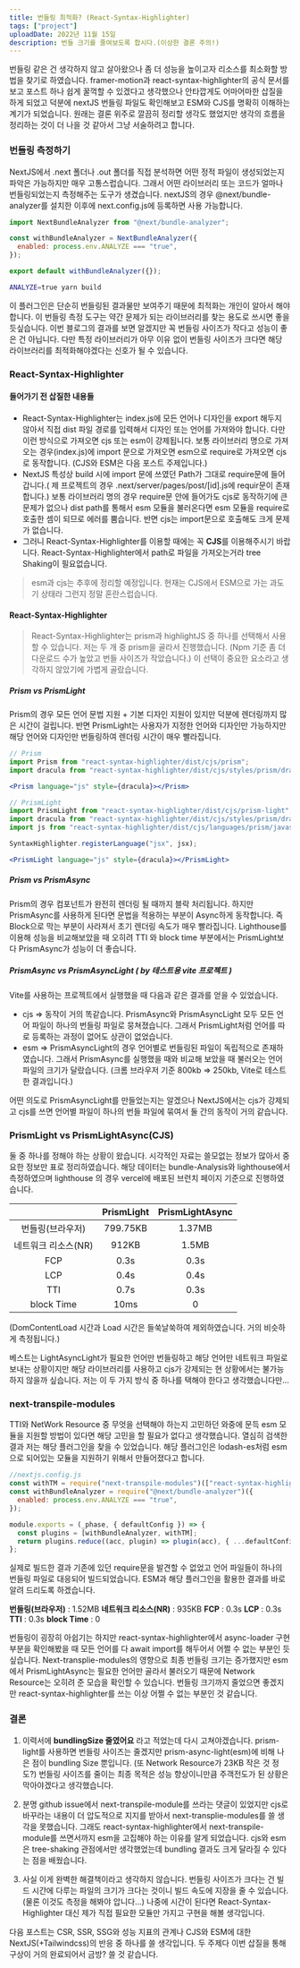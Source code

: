 ```yaml
---
title: 번들링 최적화? (React-Syntax-Highlighter)
tags: ["project"]
uploadDate: 2022년 11월 15일
description: 번들 크기를 줄여보도록 합시다.(이상한 결론 주의!)
---
```


번들링 같은 건 생각하지 않고 살아왔으나 좀 더 성능을 높이고자 리소스를 최소화할 방법을 찾기로 하였습니다. framer-motion과 react-syntax-highlighter의 공식 문서를 보고 포스트 하나 쉽게 꿀꺽할 수 있겠다고 생각했으나 안타깝게도 어마어마한 삽질을 하게 되었고 덕분에 nextJS 번들링 파일도 확인해보고 ESM와 CJS를 명확히 이해하는 계기가 되었습니다. 원래는 결론 위주로 깔끔히 정리할 생각도 했었지만 생각의 흐름을 정리하는 것이 더 나을 것 같아서 그냥 서술하려고 합니다.


### 번들링 측정하기

NextJS에서 .next 폴더나 .out 폴더를 직접 분석하면 어떤 정적 파일이 생성되었는지 파악은 가능하지만 매우 고통스럽습니다. 그래서 어떤 라이브러리 또는 코드가 얼마나 번들링되었는지 측정해주는 도구가 생겼습니다. nextJS의 경우 @next/bundle-analyzer를 설치한 이후에 next.config.js에 등록하면 사용 가능합니다.

```js
import NextBundleAnalyzer from "@next/bundle-analyzer";

const withBundleAnalyzer = NextBundleAnalyzer({
  enabled: process.env.ANALYZE === "true",
});

export default withBundleAnalyzer({});
```

```bash
ANALYZE=true yarn build
```

이 플러그인은 단순히 번들링된 결과물만 보여주기 때문에 최적화는 개인이 알아서 해야 합니다. 이 번들링 측정 도구는 약간 문제가 되는 라이브러리를 찾는 용도로 쓰시면 좋을 듯싶습니다. 이번 블로그의 결과를 보면 알겠지만 꼭 번들링 사이즈가 작다고 성능이 좋은 건 아닙니다. 다만 특정 라이브러리가 아무 이유 없이 번들링 사이즈가 크다면 해당 라이브러리를 최적화해야겠다는 신호가 될 수 있습니다.



### React-Syntax-Highlighter

#### 들어가기 전 삽질한 내용들

* React-Syntax-Highlighter는 index.js에 모든 언어나 디자인을 export 해두지 않아서 직접 dist 파일 경로를 입력해서 디자인 또는 언어를 가져와야 합니다. 다만 이런 방식으로 가져오면 cjs 또는 esm이 강제됩니다. 보통 라이브러리 명으로 가져오는 경우(index.js)에 import 문으로 가져오면 esm으로 require로 가져오면 cjs로 동작합니다. (CJS와 ESM은 다음 포스트 주제입니다.)
* NextJS 특성상 build 시에 import 문에 쓰였던 Path가 그대로 require문에 들어갑니다.( 제 프로젝트의 경우 .next/server/pages/post/[id].js에 requir문이 존재합니다.) 보통 라이브러리 명의 경우 require문 안에 들어가도 cjs로 동작하기에 큰 문제가 없으나 dist path를 통해서 esm 모듈을 불러온다면 esm 모듈을 require로 호출한 셈이 되므로 에러를 뿜습니다. 반면 cjs는 import문으로 호출해도 크게 문제가 없습니다.
* 그러니 React-Syntax-Highlighter를 이용할 때에는 꼭 **CJS**를 이용해주시기 바랍니다. React-Syntax-Highlighter에서 path로 파일을 가져오는거라 tree Shaking이 필요없습니다. 

> esm과 cjs는 추후에 정리할 예정입니다. 현재는 CJS에서 ESM으로 가는 과도기 상태라 그런지 정말 혼란스럽습니다. 

#### React-Syntax-Highlighter

> React-Syntax-Highlighter는 prism과 highlightJS 중 하나를 선택해서 사용할 수 있습니다. 저는 두 개 중 prism을 골라서 진행했습니다. (Npm 기준 좀 더 다운로드 수가 높았고 번들 사이즈가 작았습니다.) 이 선택이 중요한 요소라고 생각하지 않았기에 가볍게 골랐습니다.

##### Prism vs PrismLight

Prism의 경우 모든 언어 문법 지원 + 기본 디자인 지원이 있지만 덕분에 렌더링까지 많은 시간이 걸립니다. 반면 PrismLight는 사용자가 지정한 언어와 디자인만 가능하지만 해당 언어와 디자인만 번들링하여 렌더링 시간이 매우 빨라집니다.
```jsx
// Prism
import Prism from "react-syntax-highlighter/dist/cjs/prism";
import dracula from "react-syntax-highlighter/dist/cjs/styles/prism/dracula";

<Prism language="js" style={dracula}></Prism>

// PrismLight
import PrismLight from "react-syntax-highlighter/dist/cjs/prism-light";
import dracula from "react-syntax-highlighter/dist/cjs/styles/prism/dracula";
import js from "react-syntax-highlighter/dist/cjs/languages/prism/javascript";

SyntaxHighlighter.registerLanguage("jsx", jsx);

<PrismLight language="js" style={dracula}></PrismLight>
```



##### Prism vs PrismAsync

Prism의 경우 컴포넌트가 완전히 렌더링 될 때까지 블락 처리됩니다. 하지만 PrismAsync를 사용하게 된다면 문법을 적용하는 부분이 Async하게 동작합니다. 즉 Block으로 막는 부분이 사라져서 초기 렌더링 속도가 매우 빨라집니다. Lighthouse를 이용해 성능을 비교해보았을 때 오히려 TTI 와 block time 부분에서는 PrismLight보다 PrismAsync가 성능이 더 좋습니다.


##### PrismAsync vs PrismAsyncLight ( by 테스트용 vite 프로젝트 )

Vite를 사용하는 프로젝트에서 실행했을 때 다음과 같은 결과를 얻을 수 있었습니다.

* cjs  => 동작이 거의 똑같습니다. PrismAsync와 PrismAsyncLight 모두 모든 언어 파일이 하나의 번들링 파일로 뭉쳐졌습니다. 그래서 PrismLight처럼 언어를 따로 등록하는 과정이 없어도 상관이 없었습니다.
* esm => PrismAsyncLight의 경우 언어별로 번들링된 파일이 독립적으로 존재하였습니다. 그래서 PrismAsync를 실행했을 때와 비교해 보았을 때 불러오는 언어 파일의 크기가 달랐습니다. (크롬 브라우저 기준 800kb => 250kb, Vite로 테스트한 결과입니다.) 

어떤 의도로 PrismAsyncLight를 만들었는지는 알겠으나 NextJS에서는 cjs가 강제되고 cjs를 쓰면 언어별 파일이 하나의 번들 파일에 묶여서 둘 간의 동작이 거의 같습니다. 



### PrismLight vs PrismLightAsync(CJS)

둘 중 하나를 정해야 하는 상황이 왔습니다. 시각적인 자료는 쓸모없는 정보가 많아서 중요한 정보만 표로 정리하였습니다. 해당 데이터는 bundle-Analysis와 lighthouse에서 측정하였으며 lighthouse 의 경우 vercel에 배포된 브런치 페이지 기준으로 진행하였습니다.

|                     | PrismLight | PrismLightAsync |
| :-----------------: | :--------: | :-------------: |
|  번들링(브라우저)   |  799.75KB  |     1.37MB      |
| 네트워크 리소스(NR) |   912KB    |      1.5MB      |
|         FCP         |    0.3s    |      0.3s       |
|         LCP         |    0.4s    |      0.4s       |
|         TTI         |    0.7s    |      0.3s       |
|     block Time      |    10ms    |        0        |

(DomContentLoad 시간과 Load 시간은 들쑥날쑥하여 제외하였습니다. 거의 비슷하게 측정됩니다.)

베스트는 LightAsyncLight가 필요한 언어만 번들링하고 해당 언어만 네트워크 파일로 보내는 상황이지만 해당 라이브러리를 사용하고 cjs가 강제되는 현 상황에서는 불가능하지 않을까 싶습니다. 저는 이 두 가지 방식 중 하나를 택해야 한다고 생각했습니다만...



### next-transpile-modules

TTI와 NetWork Resource 중 무엇을 선택해야 하는지 고민하던 와중에 문득 esm 모듈을 지원할 방법이 있다면 해당 고민을 할 필요가 없다고 생각했습니다. 열심히 검색한 결과 저는 해당 플러그인을 찾을 수 있었습니다. 해당 플러그인은 lodash-es처럼 esm으로 되어있는 모듈을 지원하기 위해서 만들어졌다고 합니다.

```js
//nextjs.config.js
const withTM = require("next-transpile-modules")(["react-syntax-highlighter"]);
const withBundleAnalyzer = require("@next/bundle-analyzer")({
  enabled: process.env.ANALYZE === "true",
});

module.exports = (_phase, { defaultConfig }) => {
  const plugins = [withBundleAnalyzer, withTM];
  return plugins.reduce((acc, plugin) => plugin(acc), { ...defaultConfig });
};
```

실제로 빌드한 결과 기존에 있던 require문을 발견할 수 없었고 언어 파일들이 하나의 번들링 파일로 대응되어 빌드되었습니다. ESM과 해당 플러그인을 활용한 결과를 바로 알려 드리도록 하겠습니다.

**번들링(브라우저)** : 1.52MB
**네트워크 리소스(NR)** : 935KB
**FCP** : 0.3s
**LCP** : 0.3s
**TTI** : 0.3s
**block Time** : 0

번들링이 굉장히 아쉽기는 하지만 react-syntax-highlighter에서 async-loader 구현 부분을 확인해봤을 때 모든 언어를 다 await import를 해두어서 어쩔 수 없는 부분인 듯싶습니다. Next-transplie-modules의 영향으로 최종 번들링 크기는 증가했지만 esm에서 PrismLightAsync는 필요한 언어만 골라서 불러오기 때문에 Network Resource는 오히려 준 모습을 확인할 수 있습니다. 번들링 크기까지 줄었으면 좋겠지만 react-syntax-highlighter를 쓰는 이상 어쩔 수 없는 부분인 것 같습니다.

### 결론

1. 이력서에 **bundlingSize 줄였어요** 라고 적었는데 다시 고쳐야겠습니다. prism-light를 사용하면 번들링 사이즈는 줄겠지만 prism-async-light(esm)에 비해 나은 점이 bundling Size 뿐입니다. (또 Network Resource가 23KB 작은 것 정도?) 번들링 사이즈를 줄이는 최종 목적은 성능 향상이니만큼 주객전도가 된 상황은 막아야겠다고 생각했습니다.

2. 분명 github issue에서 next-transpile-module를 쓰라는 댓글이 있었지만 cjs로 바꾸라는 내용이 더 압도적으로 지지를 받아서 next-transplie-modules를 쓸 생각을 못했습니다. 그래도 react-syntax-highlighter에서 next-transpile-module를 쓰면서까지 esm을 고집해야 하는 이유를 알게 되었습니다. cjs와 esm은 tree-shaking 관점에서만 생각했었는데 bundling 결과도 크게 달라질 수 있다는 점을 배웠습니다.

3. 사실 이게 완벽한 해결책이라고 생각하지 않습니다. 번들링 사이즈가 크다는 건 빌드 시간에 다루는 파일의 크기가 크다는 것이니 빌드 속도에 지장을 줄 수 있습니다. (물론 이것도 측정을 해봐야 압니다...) 나중에 시간이 된다면 React-Syntax-Highlighter 대신 제가 직접 필요한 모듈만 가지고 구현을 해볼 생각입니다.

다음 포스트는 CSR, SSR, SSG와 성능 지표의 관계나 CJS와 ESM에 대한 NextJS(+Tailwindcss)의 반응 중 하나를 쓸 생각입니다. 두 주제다 이번 삽질을 통해 구상이 거의 완료되어서 금방? 쓸 것 같습니다.



